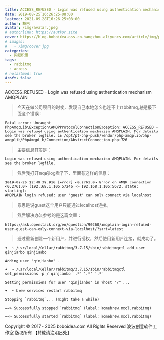 ```yaml
---
title: ACCESS_REFUSED - Login was refused using authentication mechanism AMQPLAIN
date: 2019-08-25T16:26:25+08:00
lastmod: 2021-09-28T16:26:25+08:00
author: 胡巴
avatar: /img/avatar.jpeg
# authorlink: https://author.site
cover: https://blog-boboidea.oss-cn-hangzhou.aliyuncs.com/article/img/posts/Login was refused using authentication mechanism AMQPLAIN.jpg
# images:
#   - /img/cover.jpg
categories:
  - 问题积累
tags:
  - rabbitmq
  - access
# nolastmod: true
draft: false
---
```


ACCESS_REFUSED - Login was refused using authentication mechanism AMQPLAIN

<!--more-->

> 今天在做公司项目的时候，发现自己本地怎么也连不上rabbitmq,总是报下面这个错误：

    Fatal error: Uncaught PhpAmqpLib\Exception\AMQPProtocolConnectionException: ACCESS_REFUSED - Login was refused using authentication mechanism AMQPLAIN. For details see the broker logfile. in /opt/pt-php-push/vendor/php-amqplib/php-amqplib/PhpAmqpLib/Connection/AbstractConnection.php:726

> 主要信息其实是：

    Login was refused using authentication mechanism AMQPLAIN. For details see the broker logfile.

> 然后我打开mq的log看了下，里面有这样的信息：

    2019-08-25 22:49:38.916 [error] <0.2761.0> Error on AMQP connection <0.2761.0> (192.168.1.105:57246 -> 192.168.1.105:5672, state: starting):
    AMQPLAIN login refused: user 'guest' can only connect via localhost

> 意思是说guest这个用户只能通过localhost连接。

> 然后解决办法参考的是这篇文章：

    https://ask.openstack.org/en/question/90260/amqplain-login-refused-user-guest-can-only-connect-via-localhost/?sort=latest

> 通过重新创建一个新用户，并进行授权，然后使用新用户连接，就成功了。

    ➜  ~ /usr/local/Cellar/rabbitmq/3.7.15/sbin/rabbitmqctl add_user qinjianbo qinjianbo

    Adding user "qinjianbo" ...

    ➜  ~ /usr/local/Cellar/rabbitmq/3.7.15/sbin/rabbitmqctl set_permissions -p / qinjianbo '.*' '.*' '.*'

    Setting permissions for user "qinjianbo" in vhost "/" ...

    ➜  ~ brew services restart rabbitmq

    Stopping `rabbitmq`... (might take a while)

    ==> Successfully stopped `rabbitmq` (label: homebrew.mxcl.rabbitmq)

    ==> Successfully started `rabbitmq` (label: homebrew.mxcl.rabbitmq)

<!--declare-declare-->

Copyright &copy; 2017 - 2025 boboidea.com All Rights Reserved 波波创意软件工作室 版权所有 【转载请注明出处】

